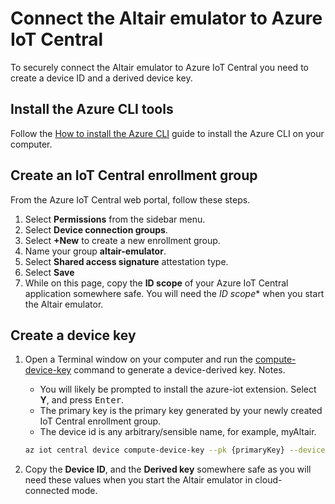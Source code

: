 # Connect the Altair emulator to Azure IoT Central

To securely connect the Altair emulator to Azure IoT Central you need to create a device ID and a derived device key.

## Install the Azure CLI tools

Follow the [How to install the Azure CLI](https://docs.microsoft.com/en-us/cli/azure/install-azure-cli) guide to install the Azure CLI on your computer.

## Create an IoT Central enrollment group

From the Azure IoT Central web portal, follow these steps.

1. Select **Permissions** from the sidebar menu.
1. Select **Device connection groups**.
1. Select **+New** to create a new enrollment group.
1. Name your group **altair-emulator**.
1. Select **Shared access signature** attestation type.
1. Select **Save**
1. While on this page, copy the **ID scope** of your Azure IoT Central application somewhere safe. You will need the *ID scope** when you start the Altair emulator.

## Create a device key

1. Open a Terminal window on your computer and run the [compute-device-key](https://docs.microsoft.com/en-us/cli/azure/iot/central/device?view=azure-cli-latest#az-iot-central-device-compute-device-key) command to generate a device-derived key. Notes.
    - You will likely be prompted to install the azure-iot extension. Select **Y**, and press <kbd>Enter</kbd>.
    - The primary key is the primary key generated by your newly created IoT Central enrollment group.
    - The device id is any arbitrary/sensible name, for example, myAltair.

    ```bash
    az iot central device compute-device-key --pk {primaryKey} --device-id {deviceid}
    ```

1. Copy the **Device ID**, and the **Derived key** somewhere safe as you will need these values  when you start the Altair emulator in cloud-connected mode.
